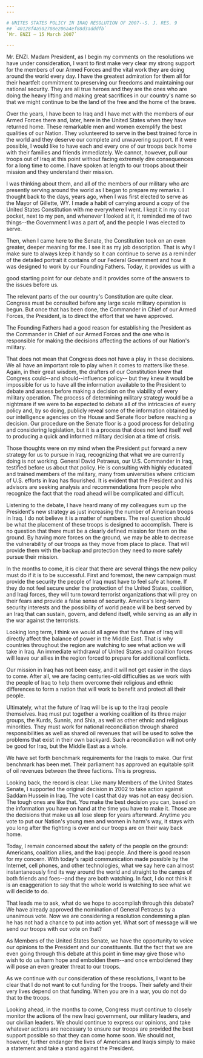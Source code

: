 ```yaml
---
---

# UNITES STATES POLICY IN IRAQ RESOLUTION OF 2007--S. J. RES. 9
## `40128f4a502708e206a4ef88d3adddfb`
`Mr. ENZI — 15 March 2007`

---
```



Mr. ENZI. Madam President, as I begin my comments on the resolutions 
we have under consideration, I want to first make very clear my strong 
support for the members of our Armed Forces and the vital work they are 
doing around the world every day. I have the greatest admiration for 
them all for their heartfelt commitment to preserving our freedoms and 
maintaining our national security. They are all true heroes and they 
are the ones who are doing the heavy lifting and making great 
sacrifices in our country's name so that we might continue to be the 
land of the free and the home of the brave.

Over the years, I have been to Iraq and I have met with the members 
of our Armed Forces there and, later, here in the United States when 
they have returned home. These remarkable men and women exemplify the 
best qualities of our Nation. They volunteered to serve in the best 
trained force in the world and they deserve our complete and unwavering 
support. If it were possible, I would like to have each and every one 
of our troops back home with their families and friends immediately. We 
cannot, however, pull our troops out of Iraq at this point without 
facing extremely dire consequences for a long time to come. I have 
spoken at length to our troops about their mission and they understand 
their mission.

I was thinking about them, and all of the members of our military who 
are presently serving around the world as I began to prepare my 
remarks. I thought back to the days, years ago, when I was first 
elected to serve as the Mayor of Gillette, WY. I made a habit of 
carrying around a copy of the United States Constitution with me 
everywhere I went. I kept it in my coat pocket, next to my pen, and 
whenever I looked at it, it reminded me of two things--the Government I 
was a part of, and the people I was elected to serve.

Then, when I came here to the Senate, the Constitution took on an 
even greater, deeper meaning for me. I see it as my job description. 
That is why I make sure to always keep it handy so it can continue to 
serve as a reminder of the detailed portrait it contains of our Federal 
Government and how it was designed to work by our Founding Fathers. 
Today, it provides us with a


good starting point for our debate and it provides some of the answers 
to the issues before us.

The relevant parts of the our country's Constitution are quite clear. 
Congress must be consulted before any large scale military operation is 
begun. But once that has been done, the Commander in Chief of our Armed 
Forces, the President, is to direct the effort that we have approved.

The Founding Fathers had a good reason for establishing the President 
as the Commander in Chief of our Armed Forces and the one who is 
responsible for making the decisions affecting the actions of our 
Nation's military.

That does not mean that Congress does not have a play in these 
decisions. We all have an important role to play when it comes to 
matters like these. Again, in their great wisdom, the drafters of our 
Constitution knew that Congress could--and should--influence policy--
but they knew it would be impossible for us to have all the information 
available to the President to debate and assess before making a 
decision on the viability of every military operation. The process of 
determining military strategy would be a nightmare if we were to be 
expected to debate all of the intricacies of every policy and, by so 
doing, publicly reveal some of the information obtained by our 
intelligence agencies on the House and Senate floor before reaching a 
decision. Our procedure on the Senate floor is a good process for 
debating and considering legislation, but it is a process that does not 
lend itself well to producing a quick and informed military decision at 
a time of crisis.

Those thoughts were on my mind when the President put forward a new 
strategy for us to pursue in Iraq, recognizing that what we are 
currently doing is not working. General David Petraeus, our U.S. 
Commander in Iraq, testified before us about that policy. He is 
consulting with highly educated and trained members of the military, 
many from universities where criticism of U.S. efforts in Iraq has 
flourished. It is evident that the President and his advisors are 
seeking analysis and recommendations from people who recognize the fact 
that the road ahead will be complicated and difficult.

Listening to the debate, I have heard many of my colleagues sum up 
the President's new strategy as just increasing the number of American 
troops in Iraq. I do not believe it is a matter of numbers. The real 
question should be what the placement of these troops is designed to 
accomplish. There is no question that there must be a clearly defined 
mission for them on the ground. By having more forces on the ground, we 
may be able to decrease the vulnerability of our troops as they move 
from place to place. That will provide them with the backup and 
protection they need to more safely pursue their mission.

In the months to come, it is clear that there are several things the 
new policy must do if it is to be successful. First and foremost, the 
new campaign must provide the security the people of Iraq must have to 
feel safe at home. If they do not feel secure under the protection of 
the United States, coalition, and Iraqi forces, they will turn toward 
terrorist organizations that will prey on their fears and provide a 
false sense of security. America's long-term security interests and the 
possibility of world peace will be best served by an Iraq that can 
sustain, govern, and defend itself, while serving as an ally in the war 
against the terrorists.

Looking long term, I think we would all agree that the future of Iraq 
will directly affect the balance of power in the Middle East. That is 
why countries throughout the region are watching to see what action we 
will take in Iraq. An immediate withdrawal of United States and 
coalition forces will leave our allies in the region forced to prepare 
for additional conflicts.

Our mission in Iraq has not been easy, and it will not get easier in 
the days to come. After all, we are facing centuries-old difficulties 
as we work with the people of Iraq to help them overcome their 
religious and ethnic differences to form a nation that will work to 
benefit and protect all their people.

Ultimately, what the future of Iraq will be is up to the Iraqi people 
themselves. Iraq must put together a working coalition of its three 
major groups, the Kurds, Sunnis, and Shia, as well as other ethnic and 
religious minorities. They must work for national reconciliation 
through shared responsibilities as well as shared oil revenues that 
will be used to solve the problems that exist in their own backyard. 
Such a reconciliation will not only be good for Iraq, but the Middle 
East as a whole.

We have set forth benchmark requirements for the Iraqis to make. Our 
first benchmark has been met. Their parliament has approved an 
equitable split of oil revenues between the three factions. This is 
progress.

Looking back, the record is clear. Like many Members of the United 
States Senate, I supported the original decision in 2002 to take action 
against Saddam Hussein in Iraq. The vote I cast that day was not an 
easy decision. The tough ones are like that. You make the best decision 
you can, based on the information you have on hand at the time you have 
to make it. Those are the decisions that make us all lose sleep for 
years afterward. Anytime you vote to put our Nation's young men and 
women in harm's way, it stays with you long after the fighting is over 
and our troops are on their way back home.

Today, I remain concerned about the safety of the people on the 
ground: Americans, coalition allies, and the Iraqi people. And there is 
good reason for my concern. With today's rapid communication made 
possible by the Internet, cell phones, and other technologies, what we 
say here can almost instantaneously find its way around the world and 
straight to the camps of both friends and foes--and they are both 
watching. In fact, I do not think it is an exaggeration to say that the 
whole world is watching to see what we will decide to do.

That leads me to ask, what do we hope to accomplish through this 
debate? We have already approved the nomination of General Petraeus by 
a unanimous vote. Now we are considering a resolution condemning a plan 
he has not had a chance to put into action yet. What sort of message 
will we send our troops with our vote on that?

As Members of the United States Senate, we have the opportunity to 
voice our opinions to the President and our constituents. But the fact 
that we are even going through this debate at this point in time may 
give those who wish to do us harm hope and embolden them--and once 
emboldened they will pose an even greater threat to our troops.

As we continue with our consideration of these resolutions, I want to 
be clear that I do not want to cut funding for the troops. Their safety 
and their very lives depend on that funding. When you are in a war, you 
do not do that to the troops.

Looking ahead, in the months to come, Congress must continue to 
closely monitor the actions of the new Iraqi government, our military 
leaders, and our civilian leaders. We should continue to express our 
opinions, and take whatever actions are necessary to ensure our troops 
are provided the best support possible so that they can come home soon. 
We should not, however, further endanger the lives of Americans and 
Iraqis simply to make a statement and take a stand against the 
President.